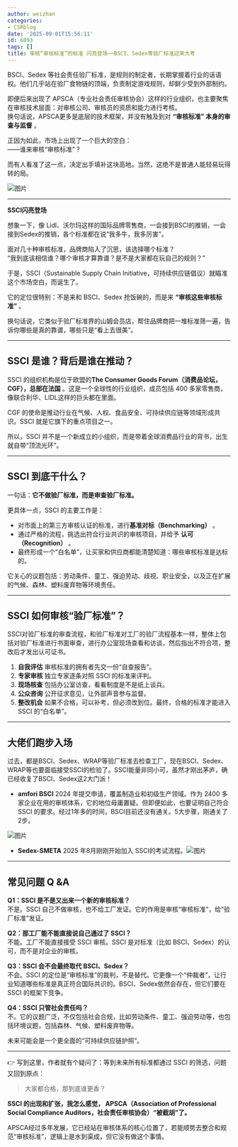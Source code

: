```yaml
---
author: weizhan
categories:
- CSRblog
date: '2025-09-01T15:56:11'
id: 6893
tags: []
title: 审核“审核标准”的标准 闪亮登场——BSCI、Sedex等验厂标准迎来大考
---
```


BSCI、Sedex 等社会责任验厂标准，是规则的制定者，长期掌握着行业的话语权。他们几乎站在验厂食物链的顶端，负责制定游戏规则，却鲜少受到外部制约。

即便后来出现了 APSCA（专业社会责任审核协会）这样的行业组织，也主要聚焦在审核技术层面：对审核公司、审核员的资质和能力进行考核。  
换句话说，APSCA更多是底层的技术框架，并没有触及到对 **“审核标准” 本身的审查与监督** 。

正因为如此，市场上出现了一个巨大的空白：  
——谁来审核“审核标准”？

而有人看准了这一点，决定出手填补这块高地。当然，这绝不是普通人能轻易玩得转的局。

![图片](https://mmbiz.qpic.cn/mmbiz_png/4mruicD4E4iaJrY03EPjMiabuXG9O7icZ5pIvWdsYpYBVbV1AdabJib3ylryOdlCzwsk9GuD34nsNsJ2AozdTXWyeIQ/640?wx_fmt=png&from=appmsg&watermark=1&tp=webp&wxfrom=5&wx_lazy=1)

* * *

**SSCI闪亮登场**

想象一下，像 Lidl、沃尔玛这样的国际品牌零售商，一会接到BSCI的推销，一会接到Sedex的推销，各个标准都在说“我多牛，我多厉害”。

面对几十种审核标准，品牌商陷入了沉思，该选择哪个标准？  
“我到底该相信谁？哪个审核才算靠谱？是不是大家都在玩自己的规则？”

于是，SSCI（Sustainable Supply Chain Initiative，可持续供应链倡议）就瞄准这个市场空白，而诞生了。

它的定位很特别：不是来和 BSCI、Sedex 抢饭碗的，而是来 **“审核这些审核标准”** 。

换句话说，它类似于验厂标准界的山姆会员店，帮住品牌商把一堆标准筛一遍，告诉你哪些是真的靠谱，哪些只是“看上去很美”。

* * *

## **SSCI 是谁？背后是谁在推动？**

SSCI 的组织机构是位于欧盟的**The Consumer Goods Forum（消费品论坛，CGF），总部在法国**
。这是一个全球性的行业组织，成员包括 400 多家零售商，像联合利华、LIDL这样的巨头都在里面。

CGF 的使命是推动行业在气候、人权、食品安全、可持续供应链等领域形成共识。SSCI 就是它旗下的重点项目之一。

所以，SSCI 并不是一个新成立的小组织，而是带着全球消费品行业的背书，出生就自带“顶流光环”。

* * *

## **SSCI 到底干什么？**

一句话：**它不做验厂标准，而是审查验厂标准。**

更具体一点，SSCI 的主要工作是：

  * 对市面上的第三方审核认证的标准，进行**基准对标（Benchmarking）** 。
  * 通过严格的流程，挑选出符合行业共识的审核项目，并给予 **认可（Recognition）** 。
  * 最终形成一个“白名单”，让买家和供应商都能清楚知道：哪些审核标准是达标的。

它关心的议题包括：劳动条件、童工、强迫劳动、歧视、职业安全，以及正在扩展的气候、森林、塑料废弃物等环境责任。

* * *

## **SSCI 如何审核“验厂标准”？**

SSCI对验厂标准的审查流程，和验厂标准对工厂的验厂流程基本一样，整体上包括对验厂标准进行书面审查，进行办公室现场查看和访谈，然后指出不符合项，整改后才发出认可证书。

  1. **自我评估** 审核标准的拥有者先交一份“自查报告”。
  2. **专家审核** 独立专家逐条对照 SSCI 的标准来评判。
  3. **现场核查** 包括办公室访查，看看制度是不是纸上谈兵。
  4. **公众咨询** 公开征求意见，让外部声音参与监督。
  5. **整改机会** 如果不合格，可以补考，但必须改到位。最终，合格的标准才能进入 SSCI 的“白名单”。

* * *

## **大佬们跑步入场**

过去，都是BSCI、Sedex、WRAP等验厂标准去检查工厂，现在BSCI、Sedex、WRAP等也要面临接受SSCI的检验了。SSCI能量非同小可，虽然才刚出茅庐，确已经收复了BSCI、Sedex这2大门派！

  * **amfori BSCI** 2024 年提交申请，覆盖制造业和初级生产领域。作为 2400 多家企业在用的审核体系，它的地位毋庸置疑。但即便如此，也要证明自己符合 SSCI 的要求。经过1年多的时间，BSCI目前还没有通关。5大步骤，刚通关了2步。

![图片](https://mmbiz.qpic.cn/mmbiz_png/4mruicD4E4iaJrY03EPjMiabuXG9O7icZ5pI6KicaHd4QuVn3MZVRqfO9quzgkCtr0XtWkZQ42UUrGgQwFXflWQiaibWA/640?wx_fmt=png&from=appmsg&watermark=1&tp=webp&wxfrom=5&wx_lazy=1)

  * **Sedex-SMETA** 2025 年8月刚刚开始加入 SSCI的考试流程。![图片](https://mmbiz.qpic.cn/mmbiz_png/4mruicD4E4iaJrY03EPjMiabuXG9O7icZ5pIvWQUkEiac4CBX6vQ9BeGqYBlM1ECD0NkX8bPFTmzlh716ib0gUtE0Adw/640?wx_fmt=png&from=appmsg&watermark=1&tp=webp&wxfrom=5&wx_lazy=1)

* * *

## **常见问题 Q &A**

**Q1：SSCI 是不是又出来一个新的审核标准？**  
不是。SSCI 自己不做审核，也不给工厂发证。它的作用是审核“审核标准”，给“验厂标准”发证。

**Q2：那工厂能不能直接说自己通过了 SSCI？**  
不能。工厂不能直接接受 SSCI 审核。SSCI 是对标准（比如 BSCI、Sedex）的认可，而不是对企业的审核。

**Q3：SSCI 会不会最终取代 BSCI、Sedex？**  
不会。SSCI
的定位是“审核标准”的裁判，不是替代。它更像一个“仲裁者”，让行业知道哪些标准是真正符合国际共识的。BSCI、Sedex依然会存在，但它们要在 SSCI
的框架下竞争。

**Q4：SSCI 只管社会责任吗？**  
不。它的议题广泛，不仅包括社会合规，比如劳动条件、童工、强迫劳动等，也包括环境议题，包括森林、气候、塑料废弃物等。

未来可能会是一个更全面的“可持续供应链护照”。

* * *

👉 写到这里，作者就有个疑问了：等到未来所有标准都通过 SSCI 的筛选，问题又回到原点：

> 大家都合格，那到底谁更香？

**SSCI 的出现和扩张，我怎么感觉， APSCA（Association of Professional Social Compliance
Auditors，社会责任审核协会）“被截胡”了。**

APSCA经过多年发展，它已经站在审核体系的核心位置了，若能顺势去整合和规范“审核标准”，逻辑上是水到渠成，但它没有做这个事情。

